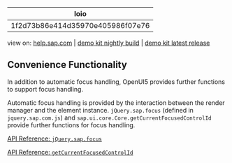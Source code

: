 | loio |
| -----|
| 1f2d73b86e414d35970e405986f07e76 |

<div id="loio">

view on: [help.sap.com](https://help.sap.com/viewer/DRAFT/3237636b137e43519a20ad5513c49ccb/latest/en-US/1f2d73b86e414d35970e405986f07e76.html) | [demo kit nightly build](https://openui5nightly.hana.ondemand.com/#/topic/1f2d73b86e414d35970e405986f07e76) | [demo kit latest release](https://openui5.hana.ondemand.com/#/topic/1f2d73b86e414d35970e405986f07e76)</div>
<!-- loio1f2d73b86e414d35970e405986f07e76 -->

## Convenience Functionality

In addition to automatic focus handling, OpenUI5 provides further functions to support focus handling.

Automatic focus handling is provided by the interaction between the render manager and the element instance. `jQuery.sap.focus` \(defined in `jquery.sap.com.js`\) and `sap.ui.core.Core.getCurrentFocusedControlId` provide further functions for focus handling.

[API Reference: `jQuery.sap.focus`](https://openui5.hana.ondemand.com/#/api/jQuery.sap/methods/jQuery.sap.focus)

[API Reference: `getCurrentFocusedControlId`](https://openui5.hana.ondemand.com/#/api/sap.ui.core.Core/methods/getCurrentFocusedControlId)

